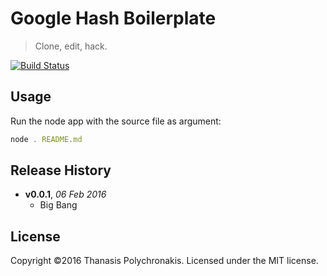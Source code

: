 # Google Hash Boilerplate

> Clone, edit, hack.

[![Build Status](https://secure.travis-ci.org/skgtech/ghash-boilerplate.png?branch=master)](http://travis-ci.org/skgtech/ghash-boilerplate)

## Usage

Run the node app with the source file as argument:

```js
node . README.md
```

## Release History

- **v0.0.1**, *06 Feb 2016*
    - Big Bang

## License

Copyright ©2016 Thanasis Polychronakis. Licensed under the MIT license.

